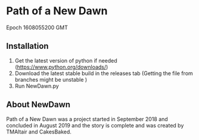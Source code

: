 # Path of a New Dawn

Epoch 1608055200 GMT

## Installation
1) Get the latest version of python if needed (https://www.python.org/downloads/)
2) Download the latest stable build in the releases tab (Getting the file from branches might be unstable )
3) Run NewDawn.py

## About NewDawn

Path of a New Dawn was a project started in September 2018 and concluded in August 2019 and the story is complete and was created by TMAltair and CakesBaked.

